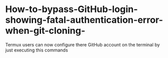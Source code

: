 # How-to-bypass-GitHub-login-showing-fatal-authentication-error-when-git-cloning-
Termux users can now configure there GitHub account on the terminal by just executing this commands
